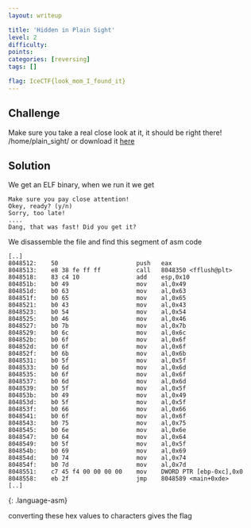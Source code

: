 ```yaml
---
layout: writeup

title: 'Hidden in Plain Sight'
level: 2
difficulty:
points:
categories: [reversing]
tags: []

flag: IceCTF{look_mom_I_found_it}
---
```


## Challenge

Make sure you take a real close look at it, it should be right there!
/home/plain\_sight/ or download it [here](writeupfiles/hidden)

## Solution

We get an ELF binary, when we run it we get

    Make sure you pay close attention!
    Okey, ready? (y/n)
    Sorry, too late!
    ....
    Dang, that was fast! Did you get it?

We disassemble the file and find this segment of asm code

    [..]
    8048512:	50                   	push   eax
    8048513:	e8 38 fe ff ff       	call   8048350 <fflush@plt>
    8048518:	83 c4 10             	add    esp,0x10
    804851b:	b0 49                	mov    al,0x49
    804851d:	b0 63                	mov    al,0x63
    804851f:	b0 65                	mov    al,0x65
    8048521:	b0 43                	mov    al,0x43
    8048523:	b0 54                	mov    al,0x54
    8048525:	b0 46                	mov    al,0x46
    8048527:	b0 7b                	mov    al,0x7b
    8048529:	b0 6c                	mov    al,0x6c
    804852b:	b0 6f                	mov    al,0x6f
    804852d:	b0 6f                	mov    al,0x6f
    804852f:	b0 6b                	mov    al,0x6b
    8048531:	b0 5f                	mov    al,0x5f
    8048533:	b0 6d                	mov    al,0x6d
    8048535:	b0 6f                	mov    al,0x6f
    8048537:	b0 6d                	mov    al,0x6d
    8048539:	b0 5f                	mov    al,0x5f
    804853b:	b0 49                	mov    al,0x49
    804853d:	b0 5f                	mov    al,0x5f
    804853f:	b0 66                	mov    al,0x66
    8048541:	b0 6f                	mov    al,0x6f
    8048543:	b0 75                	mov    al,0x75
    8048545:	b0 6e                	mov    al,0x6e
    8048547:	b0 64                	mov    al,0x64
    8048549:	b0 5f                	mov    al,0x5f
    804854b:	b0 69                	mov    al,0x69
    804854d:	b0 74                	mov    al,0x74
    804854f:	b0 7d                	mov    al,0x7d
    8048551:	c7 45 f4 00 00 00 00 	mov    DWORD PTR [ebp-0xc],0x0
    8048558:	eb 2f                	jmp    8048589 <main+0xde>
    [..]
{: .language-asm}

converting these hex values to characters gives the flag

